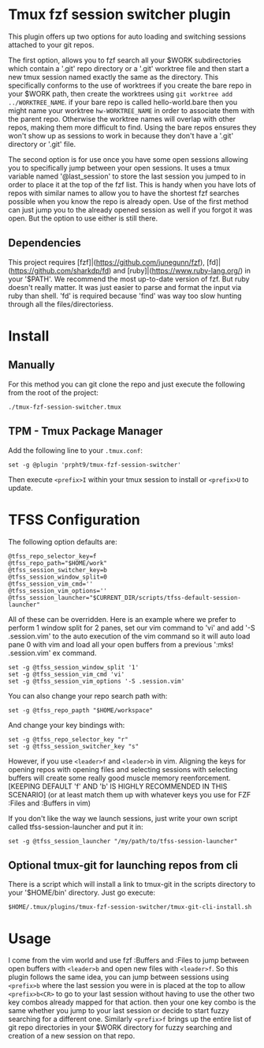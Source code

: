 # Tmux fzf session switcher plugin

This plugin offers up two options for auto loading and switching sessions attached to your git repos.

The first option, allows you to fzf search all your $WORK subdirectories which contain a '.git' repo directory or a '.git' worktree file and then start a new tmux session named exactly the same as the directory.  This specifically conforms to the use of worktrees if you create the bare repo in your $WORK path, then create the worktrees using `git worktree add ../WORKTREE_NAME`.  if your bare repo is called hello-world.bare then you might name your worktree `hw-WORKTREE_NAME` in order to associate them with the parent repo.  Otherwise the worktree names will overlap with other repos, making them more difficult to find.  Using the bare repos ensures they won't show up as sessions to work in because they don't have a '.git' directory or '.git' file. 

The second option is for use once you have some open sessions allowing you to specifically jump between your open sessions. It uses a tmux variable named '@last_session' to store the last session you jumped to in order to place it at the top of the fzf list.  This is handy when you have lots of repos with similar names to allow you to have the shortest fzf searches possible when you know the repo is already open.  Use of the first method can just jump you to the already opened session as well if you forgot it was open.  But the option to use either is still there.

## Dependencies

This project requires [fzf]|(https://github.com/junegunn/fzf), [fd]|(https://github.com/sharkdp/fd) and [ruby]|(https://www.ruby-lang.org/) in your '$PATH'.  We recommend the most up-to-date version of fzf.  But ruby doesn't really matter.  It was just easier to parse and format the input via ruby than shell.  'fd' is required because 'find' was way too slow hunting through all the files/directoriess.

# Install

## Manually

For this method you can git clone the repo and just execute the following from the root of the project:

``
./tmux-fzf-session-switcher.tmux
``

## TPM - Tmux Package Manager

Add the following line to your `.tmux.conf`:

```
set -g @plugin 'prpht9/tmux-fzf-session-switcher'
```

Then execute `<prefix>I` within your tmux session to install or ``<prefix>U`` to update.

# TFSS Configuration

The following option defaults are:

```
@tfss_repo_selector_key=f
@tfss_repo_path="$HOME/work"
@tfss_session_switcher_key=b
@tfss_session_window_split=0
@tfss_session_vim_cmd=''
@tfss_session_vim_options=''
@tfss_session_launcher="$CURRENT_DIR/scripts/tfss-default-session-launcher"
```

All of these can be overridden.  Here is an example where we prefer to perform 1 window split for 2 panes, set our vim command to 'vi' and add '-S .session.vim' to the auto execution of the vim command so it will auto load pane 0 with vim and load all your open buffers from a previous ':mks! .session.vim' ex command.

```
set -g @tfss_session_window_split '1'
set -g @tfss_session_vim_cmd 'vi'
set -g @tfss_session_vim_options '-S .session.vim'
```

You can also change your repo search path with:

```
set -g @tfss_repo_papth "$HOME/workspace"
```

And change your key bindings with:

```
set -g @tfss_repo_selector_key "r"
set -g @tfss_session_switcher_key "s"
```

However, if you use ``<leader>f`` and ``<leader>b`` in vim.  Aligning the keys for opening repos with opening files and selecting sessions with selecting buffers will create some really good muscle memory reenforcement. [KEEPING DEFAULT 'f' AND 'b' IS HIGHLY RECOMMENDED IN THIS SCENARIO]  (or at least match them up with whatever keys you use for FZF :Files and :Buffers in vim)

If you don't like the way we launch sessions, just write your own script called tfss-session-launcher and put it in:

```
set -g @tfss_session_launcher "/my/path/to/tfss-session-launcher"
```

## Optional tmux-git for launching repos from cli

There is a script which will install a link to tmux-git in the scripts directory to your '$HOME/bin' directory.  Just go execute:

``
$HOME/.tmux/plugins/tmux-fzf-session-switcher/tmux-git-cli-install.sh
``

# Usage

I come from the vim world and use fzf :Buffers and :Files to jump between open buffers with `<leader>b` and open new files with `<leader>f`.  So this plugin follows the same idea, you can jump between sessions using `<prefix>b` where the last session you were in is placed at the top to allow `<prefix>b<CR>` to go to your last session without having to use the other two key combos already mapped for that action.  then your one key combo is the same whether you jump to your last session or decide to start fuzzy searching for a different one.  Similarly `<prefix>f` brings up the entire list of git repo directories in your $WORK directory for fuzzy searching and creation of a new session on that repo.

